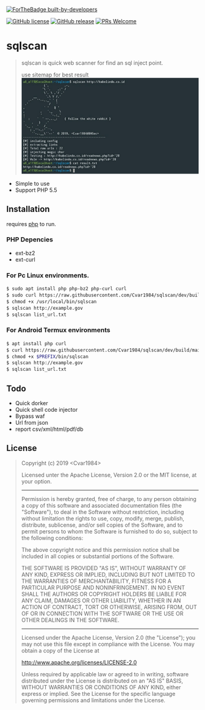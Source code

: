 [![ForTheBadge built-by-developers](http://ForTheBadge.com/images/badges/built-by-developers.svg)](https://github.com/Cvar1984)

[![GitHub license](https://img.shields.io/github/license/Naereen/StrapDown.js.svg)](https://github.com/Cvar1984/sqlscan/blob/dev/LICENSE)
[![GitHub release](https://img.shields.io/github/release/Naereen/StrapDown.js.svg)](https://GitHub.com/Cvar1984/sqlscan/releases/)
[![PRs Welcome](https://img.shields.io/badge/PRs-welcome-brightgreen.svg?style=flat-square)](http://makeapullrequest.com)
# sqlscan
> sqlscan is quick web scanner for find an sql inject point.
>
> use sitemap for best result
![sqlscan images](images.jpg)
- Simple to use
- Support PHP 5.5

## Installation

requires [php](https://php.net ) to run.
### PHP Depencies
 - ext-bz2
 - ext-curl

### For Pc Linux environments.

```sh
$ sudo apt install php php-bz2 php-curl curl
$ sudo curl https://raw.githubusercontent.com/Cvar1984/sqlscan/dev/build/main.phar --output /usr/local/bin/sqlscan
$ chmod +x /usr/local/bin/sqlscan
$ sqlscan http://example.gov
$ sqlscan list_url.txt
```

### For Android Termux environments

```sh
$ apt install php curl
$ curl https://raw.githubusercontent.com/Cvar1984/sqlscan/dev/build/main.phar --output $PREFIX/bin/sqlscan
$ chmod +x $PREFIX/bin/sqlscan
$ sqlscan http://example.gov
$ sqlscan list_url.txt
```

## Todo
 - Quick dorker
 - Quick shell code injector
 - Bypass waf
 - Url from json
 - report csv/xml/html/pdf/db

## License
> Copyright (c) 2019 \<Cvar1984>
>
> Licensed unter the Apache License, Version 2.0 or the MIT license, at your
> option.
>
> ********************************************************************************
>
> Permission is hereby granted, free of charge, to any person obtaining a copy of
> this software and associated documentation files (the "Software"), to deal in
> the Software without restriction, including without limitation the rights to
> use, copy, modify, merge, publish, distribute, sublicense, and/or sell copies of
> the Software, and to permit persons to whom the Software is furnished to do so,
> subject to the following conditions:
>
> The above copyright notice and this permission notice shall be included in all
> copies or substantial portions of the Software.
>
> THE SOFTWARE IS PROVIDED "AS IS", WITHOUT WARRANTY OF ANY KIND, EXPRESS OR
> IMPLIED, INCLUDING BUT NOT LIMITED TO THE WARRANTIES OF MERCHANTABILITY, FITNESS
> FOR A PARTICULAR PURPOSE AND NONINFRINGEMENT. IN NO EVENT SHALL THE AUTHORS OR
> COPYRIGHT HOLDERS BE LIABLE FOR ANY CLAIM, DAMAGES OR OTHER LIABILITY, WHETHER
> IN AN ACTION OF CONTRACT, TORT OR OTHERWISE, ARISING FROM, OUT OF OR IN
> CONNECTION WITH THE SOFTWARE OR THE USE OR OTHER DEALINGS IN THE SOFTWARE.
>
> ********************************************************************************
>
> Licensed under the Apache License, Version 2.0 (the "License");
> you may not use this file except in compliance with the License.
> You may obtain a copy of the License at
>
>   http://www.apache.org/licenses/LICENSE-2.0
>
> Unless required by applicable law or agreed to in writing, software
> distributed under the License is distributed on an "AS IS" BASIS,
> WITHOUT WARRANTIES OR CONDITIONS OF ANY KIND, either express or implied.
> See the License for the specific language governing permissions and
> limitations under the License.
